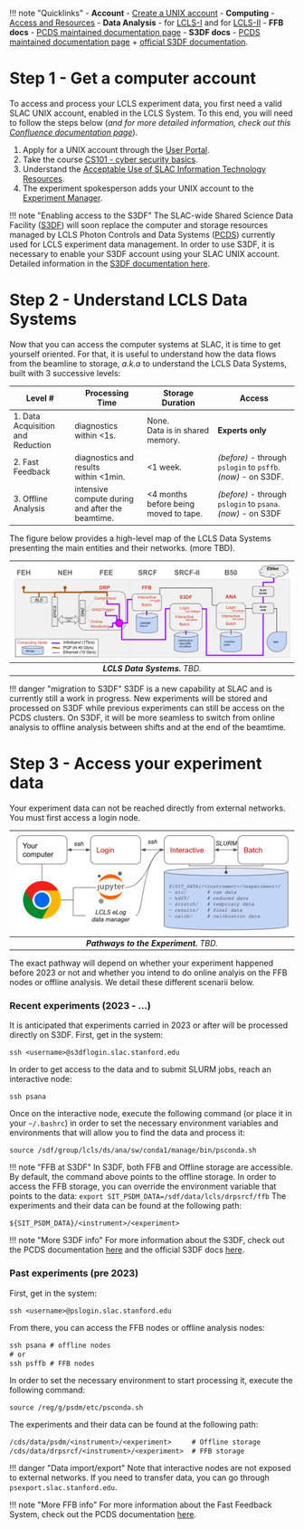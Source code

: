 
!!! note "Quicklinks"
    - **Account** - [Create a UNIX account][6]
    - **Computing** - [Access and Resources][1]
    - **Data Analysis** - for [LCLS-I][2] and for [LCLS-II][3]
    - **FFB docs** - [PCDS maintained documentation page][8]
    - **S3DF docs** - [PCDS maintained documentation page][4] + [official S3DF documentation][5].


# Step 1 - Get a computer account

To access and process your LCLS experiment data, you first need a valid SLAC UNIX account, enabled in the LCLS System.
To this end, you will need to follow the steps below (*and for more detailed information, check out this [Confluence documentation page][6]*).

1. Apply for a UNIX account through the [User Portal](https://userportal.slac.stanford.edu/).
2. Take the course [CS101 - cyber security basics](http://training.slac.stanford.edu/web-training.asp).
3. Understand the [Acceptable Use of SLAC Information Technology Resources](https://policies.slac.stanford.edu/policy/acceptable-use-information-technology-resources).
4. The experiment spokesperson adds your UNIX account to the [Experiment Manager](https://pswww.slac.stanford.edu/lgbk/lgbk/experiments).

!!! note "Enabling access to the S3DF"
    The SLAC-wide Shared Science Data Facility ([S3DF](https://lcls-users.readthedocs.io/en/latest/glossary/#s3df)) will soon replace the computer and storage resources managed by LCLS Photon Controls and Data Systems ([PCDS](https://lcls-users.readthedocs.io/en/latest/glossary/#pcds)) currently used for LCLS experiment data management.
    In order to use S3DF, it is necessary to enable your S3DF account using your SLAC UNIX account. Detailed information in the [S3DF documentation here][7].

# Step 2 - Understand LCLS Data Systems
Now that you can access the computer systems at SLAC, it is time to get yourself oriented. 
For that, it is useful to understand how the data flows from the beamline to storage, *a.k.a* to understand the LCLS Data Systems, built with 3 successive levels:

| Level # | Processing Time | Storage Duration | Access |
| -- | -- | -- | -- |
| 1. Data Acquisition<br> and Reduction | diagnostics within <1s. | None.<br>Data is in shared memory.| **Experts only** |
| 2. Fast Feedback | diagnostics and results<br> within <1min.| <1 week. | *(before) -* through `pslogin` to `psffb`.<br> *(now) -* on S3DF. |
| 3. Offline Analysis | intensive compute during<br> and after the beamtime.| <4 months<br> before being moved to tape.| *(before) -* through `pslogin` to `psana`.<br> *(now) -* on S3DF |

The figure below provides a high-level map of the LCLS Data Systems presenting the main entities and their networks. (more TBD).

| ![Data Systems](images/Data_Systems.png) | 
|:--:| 
| *__LCLS Data Systems.__ TBD.* |


!!! danger "migration to S3DF"
    S3DF is a new capability at SLAC and is currently still a work in progress. 
    New experiments will be stored and processed on S3DF while previous experiments can still be access on the PCDS clusters.
    On S3DF, it will be more seamless to switch from online analysis to offline analysis between shifts and at the end of the beamtime.

# Step 3 - Access your experiment data

Your experiment data can not be reached directly from external networks. You must first access a login node. 

| ![Data Access](images/Data_Access.png) | 
|:--:| 
| *__Pathways to the Experiment.__ TBD.* |

The exact pathway will depend on whether your experiment happened before 2023 or not and whether you intend to do online analyis on the FFB nodes or offline analysis. 
We detail these different scenarii below.

### Recent experiments (2023 - ...)

It is anticipated that experiments carried in 2023 or after will be processed directly on S3DF. 
First, get in the system:
```
ssh <username>@s3dflogin.slac.stanford.edu
```
In order to get access to the data and to submit SLURM jobs, reach an interactive node:
```
ssh psana
```
Once on the interactive node, execute the following command (or place it in your `~/.bashrc`) in order to set the necessary environment variables and environments that will allow you to find the data and process it:
``` 
source /sdf/group/lcls/ds/ana/sw/conda1/manage/bin/psconda.sh
```
!!! note "FFB at S3DF"
    In S3DF, both FFB and Offline storage are accessible. By default, the command above points to the offline storage. In order to access the FFB storage, you can override the environment variable that points to the data:
    ```
    export SIT_PSDM_DATA=/sdf/data/lcls/drpsrcf/ffb
    ```
The experiments and their data can be found at the following path:
```
${SIT_PSDM_DATA}/<instrument>/<experiment>
```

!!! note "More S3DF info"
    For more information about the S3DF, check out the PCDS documentation [here][4] and the official S3DF docs [here][5].


### Past experiments (pre 2023)

First, get in the system:
```
ssh <username>@pslogin.slac.stanford.edu
```
From there, you can access the FFB nodes or offline analysis nodes:
```
ssh psana # offline nodes
# or 
ssh psffb # FFB nodes
```
In order to set the necessary environment to start processing it, execute the following command:
```
source /reg/g/psdm/etc/psconda.sh 
```
The experiments and their data can be found at the following path:
```
/cds/data/psdm/<instrument>/<experiment>     # Offline storage
/cds/data/drpsrcf/<instrument>/<experiment>  # FFB storage
```

!!! danger "Data import/export"
    Note that interactive nodes are not exposed to external networks. If you need to transfer data, you can go through `psexport.slac.stanford.edu`.

!!! note "More FFB info"
    For more information about the Fast Feedback System, check out the PCDS documentation [here][8].




[1]: https://confluence.slac.stanford.edu/pages/viewpage.action?pageId=92183280
[2]: https://confluence.slac.stanford.edu/display/PSDM/LCLS+Data+Analysis
[3]: https://confluence.slac.stanford.edu/display/LCLSIIData/LCLS-II+Data+Acquisition+and+Analysis
[4]: https://confluence.slac.stanford.edu/display/PCDS/Running+at+S3DF
[5]: https://s3df.slac.stanford.edu/public/doc/#/
[6]: https://confluence.slac.stanford.edu/display/PCDS/Accounts
[7]: https://s3df.slac.stanford.edu/public/doc/#/accounts-and-access
[8]: https://confluence.slac.stanford.edu/display/PCDS/Fast+Feedback+System
[9]: https://docs.nersc.gov/accounts/